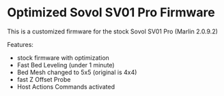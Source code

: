 # Optimized Sovol SV01 Pro Firmware
 This is a customized firmware for the stock Sovol SV01 Pro (Marlin 2.0.9.2)

Features:
- stock firmware with optimization
- Fast Bed Leveling (under 1 minute)
- Bed Mesh changed to 5x5 (original is 4x4)
- fast Z Offset Probe
- Host Actions Commands activated
